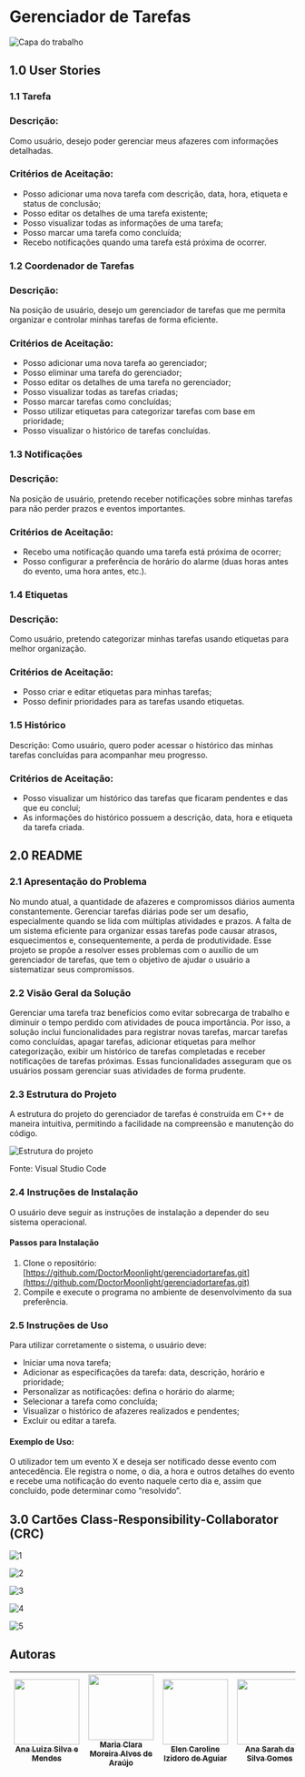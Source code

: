 # Gerenciador de Tarefas
![Capa do trabalho](https://github.com/DoctorMoonlight/gerenciadortarefas/assets/174665776/408af570-e754-4d26-8596-72ca5af8927d)



## 1.0 User Stories
### 1.1 Tarefa
### Descrição: 
Como usuário, desejo poder gerenciar meus afazeres com informações detalhadas.
### Critérios de Aceitação:
- Posso adicionar uma nova tarefa com descrição, data, hora, etiqueta e status de conclusão;
- Posso editar os detalhes de uma tarefa existente;
- Posso visualizar todas as informações de uma tarefa;
- Posso marcar uma tarefa como concluída;
- Recebo notificações quando uma tarefa está próxima de ocorrer.

### 1.2 Coordenador de Tarefas
### Descrição: 
Na posição de usuário, desejo um gerenciador de tarefas que me permita organizar e controlar minhas tarefas de forma eficiente.
### Critérios de Aceitação:
- Posso adicionar uma nova tarefa ao gerenciador;
- Posso eliminar uma tarefa do gerenciador;
- Posso editar os detalhes de uma tarefa no gerenciador;
- Posso visualizar todas as tarefas criadas;
- Posso marcar tarefas como concluídas;
- Posso utilizar etiquetas para categorizar tarefas com base em prioridade;
- Posso visualizar o histórico de tarefas concluídas.

### 1.3 Notificações
### Descrição: 
Na posição de usuário, pretendo receber notificações sobre minhas tarefas para não perder prazos e eventos importantes.
### Critérios de Aceitação:
- Recebo uma notificação quando uma tarefa está próxima de ocorrer;
- Posso configurar a preferência de horário do alarme (duas horas antes do evento, uma hora antes, etc.).

### 1.4 Etiquetas
### Descrição: 
Como usuário, pretendo categorizar minhas tarefas usando etiquetas para melhor organização.
### Critérios de Aceitação:
- Posso criar e editar etiquetas para minhas tarefas;
- Posso definir prioridades para as tarefas usando etiquetas.

### 1.5 Histórico
Descrição: Como usuário, quero poder acessar o histórico das minhas tarefas concluídas para acompanhar meu progresso.
### Critérios de Aceitação:
- Posso visualizar um histórico das tarefas que ficaram pendentes e das que eu concluí;
- As informações do histórico possuem a descrição, data, hora e etiqueta da tarefa criada.

## 2.0 README

### 2.1 Apresentação do Problema
No mundo atual, a quantidade de afazeres e compromissos diários aumenta constantemente. Gerenciar tarefas diárias pode ser um desafio, especialmente quando se lida com múltiplas atividades e prazos. A falta de um sistema eficiente para organizar essas tarefas pode causar atrasos, esquecimentos e, consequentemente, a perda de produtividade. Esse projeto se propõe a resolver esses problemas com o auxílio de um gerenciador de tarefas, que tem o objetivo de ajudar o usuário a sistematizar seus compromissos.

### 2.2 Visão Geral da Solução
Gerenciar uma tarefa traz benefícios como evitar sobrecarga de trabalho e diminuir o tempo perdido com atividades de pouca importância. Por isso, a solução inclui funcionalidades para registrar novas tarefas, marcar tarefas como concluídas, apagar tarefas, adicionar etiquetas para melhor categorização, exibir um histórico de tarefas completadas e receber notificações de tarefas próximas. Essas funcionalidades asseguram que os usuários possam gerenciar suas atividades de forma prudente.

### 2.3 Estrutura do Projeto
A estrutura do projeto do gerenciador de tarefas é construída em C++ de maneira intuitiva, permitindo a facilidade na compreensão e manutenção do código.

![Estrutura do projeto](https://github.com/DoctorMoonlight/gerenciadortarefas/assets/174665776/65a8a65c-f524-47e5-9010-31fd7be6e72f)

Fonte: Visual Studio Code

### 2.4 Instruções de Instalação
O usuário deve seguir as instruções de instalação a depender do seu sistema operacional.


#### Passos para Instalação
1. Clone o repositório: [https://github.com/DoctorMoonlight/gerenciadortarefas.git](https://github.com/DoctorMoonlight/gerenciadortarefas.git)
2. Compile e execute o programa no ambiente de desenvolvimento da sua preferência.

### 2.5 Instruções de Uso
Para utilizar corretamente o sistema, o usuário deve:
- Iniciar uma nova tarefa;
- Adicionar as especificações da tarefa: data, descrição, horário e prioridade;
- Personalizar as notificações: defina o horário do alarme;
- Selecionar a tarefa como concluída;
- Visualizar o histórico de afazeres realizados e pendentes;
- Excluir ou editar a tarefa.

#### Exemplo de Uso:
O utilizador tem um evento X e deseja ser notificado desse evento com antecedência. Ele registra o nome, o dia, a hora e outros detalhes do evento e recebe uma notificação do evento naquele certo dia e, assim que concluído, pode determinar como “resolvido”.


## 3.0 Cartões Class-Responsibility-Collaborator (CRC)

![1](https://github.com/DoctorMoonlight/gerenciadortarefas/assets/174665776/4c6ee445-cc59-4c9e-8fad-cedfcca23a89)

![2](https://github.com/DoctorMoonlight/gerenciadortarefas/assets/174665776/c6e3663a-50ab-4186-8eb7-600c920e307e)

![3](https://github.com/DoctorMoonlight/gerenciadortarefas/assets/174665776/c1fb98bb-9017-49ba-a1fb-190a148bb27b)

![4](https://github.com/DoctorMoonlight/gerenciadortarefas/assets/174665776/8a4db2fc-8752-4745-a0ab-75a4db7e7647)

![5](https://github.com/DoctorMoonlight/gerenciadortarefas/assets/174665776/dd28bec6-75fc-41c8-ac7e-4fe84c2afce9)

## Autoras

| [<img loading="lazy" src="https://avatars.githubusercontent.com/u/174665776?v=4" width=115><br><sub>Ana Luiza Silva e Mendes</sub>](https://github.com/analuizasmendes) |  [<img loading="lazy" src="https://avatars.githubusercontent.com/u/91071877?v=4" width=115><br><sub>Maria Clara Moreira Alves de Araújo</sub>](https://github.com/DoctorMoonlight) |  [<img loading="lazy" src="https://avatars.githubusercontent.com/u/174662300?v=4" width=115><br><sub>Elen Caroline Izidoro de Aguiar</sub>](https://github.com/ellenuf) |[<img loading="lazy" src="https://avatars.githubusercontent.com/u/165835956?v=4" width=115><br><sub>Ana Sarah da Silva Gomes</sub>](https://github.com/anasarahsg) |  [<img loading="lazy" src="https://avatars.githubusercontent.com/u/174651649?v=4" width=115><br><sub>Bruna Kamily dos Santos</sub>](https://github.com/BrunaKamilySantos)
| :---: | :---: | :---: |:---: |:---: |
